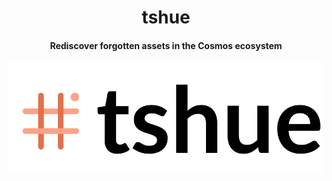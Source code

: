<h1 align="center">
    tshue
</h1>

<h4 align="center">
    Rediscover forgotten assets in the Cosmos ecosystem
</h4>

<p align="center">
    <img alt="tshue" src="media/tshue.png" />
</p>
